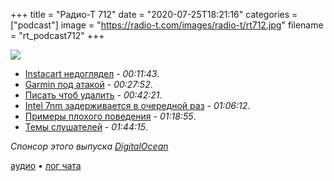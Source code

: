 +++
title = "Радио-Т 712"
date = "2020-07-25T18:21:16"
categories = ["podcast"]
image = "https://radio-t.com/images/radio-t/rt712.jpg"
filename = "rt_podcast712"
+++

![](https://radio-t.com/images/radio-t/rt712.jpg)

- [Instacart недоглядел](https://social.techcrunch.com/2020/07/24/instacart-data-theft-two-factor/) - *00:11:43*.
- [Garmin под атакой](https://www.zdnet.com/article/garmin-services-and-production-go-down-after-ransomware-attack/) - *00:27:52*.
- [Писать чтоб удалить](https://programmingisterrible.com/post/139222674273/write-code-that-is-easy-to-delete-not-easy-to) - *00:42:21*.
- [Intel 7nm задерживается в очередной раз](https://www.tomshardware.com/news/intel-announces-delay-to-7nm-processors-now-one-year-behind-expectations) - *01:06:12*.
- [Примеры плохого поведения](https://medium.com/swlh/five-damaging-attitudes-in-software-development-71552d1d6e50) - *01:18:55*.
- [Темы слушателей](https://radio-t.com/p/2020/07/21/prep-712/) - *01:44:15*.

*Спонсор этого выпуска [DigitalOcean](https://www.digitalocean.com)*


[аудио](https://cdn.radio-t.com/rt_podcast712.mp3) • [лог чата](https://chat.radio-t.com/logs/radio-t-712.html)
<audio src="https://cdn.radio-t.com/rt_podcast712.mp3" preload="none"></audio>
